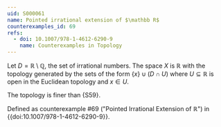 ```yaml
---
uid: S000061
name: Pointed irrational extension of $\mathbb R$
counterexamples_id: 69
refs:
  - doi: 10.1007/978-1-4612-6290-9 
    name: Counterexamples in Topology
---
```


Let $D=\mathbb R\setminus\mathbb Q$, the set of irrational numbers.
The space $X$ is $\mathbb R$ with the topology generated by the sets of the form $\{x\}\cup(D\cap U)$
where $U\subseteq\mathbb R$ is open in the Euclidean topology and $x\in U$.

The topology is finer than {S59}.

Defined as counterexample #69 ("Pointed Irrational Extension of $\mathbb{R}$")
in {{doi:10.1007/978-1-4612-6290-9}}.
